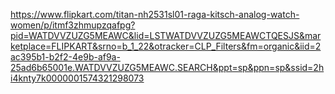 https://www.flipkart.com/titan-nh2531sl01-raga-kitsch-analog-watch-women/p/itmf3zhmupzqafpg?pid=WATDVVZUZG5MEAWC&lid=LSTWATDVVZUZG5MEAWCTQESJS&marketplace=FLIPKART&srno=b_1_22&otracker=CLP_Filters&fm=organic&iid=2ac395b1-b2f2-4e9b-af9a-25ad6b65001e.WATDVVZUZG5MEAWC.SEARCH&ppt=sp&ppn=sp&ssid=2hi4knty7k0000001574321298073




